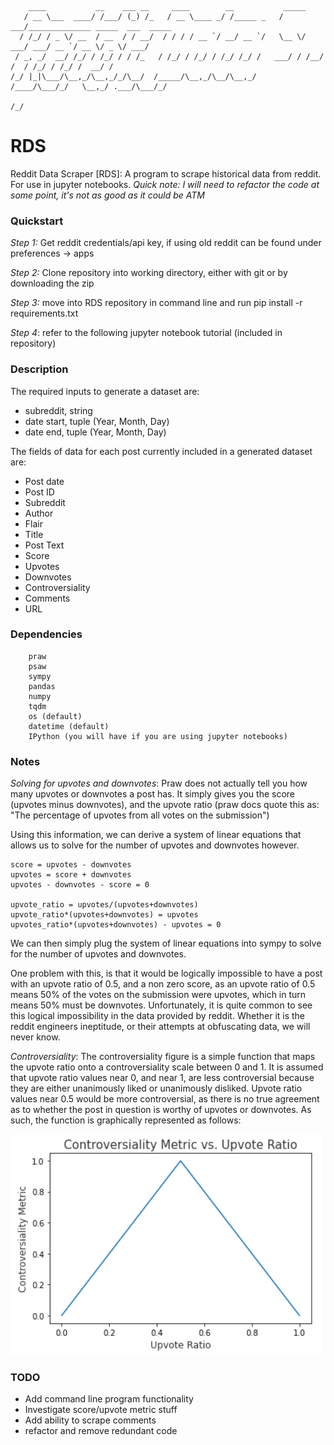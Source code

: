 
        ____           __    ___ __     ____        __           _____                                
       / __ \___  ____/ /___/ (_) /_   / __ \____ _/ /_____ _   / ___/______________ _____  ___  _____
      / /_/ / _ \/ __  / __  / / __/  / / / / __ `/ __/ __ `/   \__ \/ ___/ ___/ __ `/ __ \/ _ \/ ___/
     / _, _/  __/ /_/ / /_/ / / /_   / /_/ / /_/ / /_/ /_/ /   ___/ / /__/ /  / /_/ / /_/ /  __/ /    
    /_/ |_|\___/\__,_/\__,_/_/\__/  /_____/\__,_/\__/\__,_/   /____/\___/_/   \__,_/ .___/\___/_/     
                                                                              /_/                 



# RDS
Reddit Data Scraper [RDS]: A program to scrape historical data from reddit. For use in jupyter notebooks. *Quick note: I will need to refactor the code at some point, it's not as good as it could be ATM*

### Quickstart

*Step 1:* Get reddit credentials/api key, if using old reddit can be found under preferences -> apps

*Step 2:* Clone repository into working directory, either with git or by downloading the zip

*Step 3:* move into RDS repository in command line and run pip install -r requirements.txt

*Step 4*: refer to the following jupyter notebook tutorial (included in repository)


### Description

The required inputs to generate a dataset are:
- subreddit, string
- date start, tuple (Year, Month, Day)
- date end, tuple (Year, Month, Day)


The fields of data for each post currently included in a generated dataset are:

- Post date
- Post ID
- Subreddit
- Author
- Flair
- Title
- Post Text
- Score
- Upvotes
- Downvotes
- Controversiality
- Comments
- URL

### Dependencies

        praw
        psaw
        sympy
        pandas
        numpy
        tqdm
        os (default)
        datetime (default)
        IPython (you will have if you are using jupyter notebooks)

### Notes
*Solving for upvotes and downvotes*: Praw does not actually tell you how many upvotes or downvotes a post has. It simply gives you the score (upvotes minus downvotes), and the upvote ratio (praw docs quote this as: "The percentage of upvotes from all votes on the submission")

Using this information, we can derive a system of linear equations that allows us to solve for the number of upvotes and downvotes however.
```
score = upvotes - downvotes
upvotes = score + downvotes
upvotes - downvotes - score = 0

upvote_ratio = upvotes/(upvotes+downvotes)
upvote_ratio*(upvotes+downvotes) = upvotes
upvotes_ratio*(upvotes+downvotes) - upvotes = 0
```
We can then simply plug the system of linear equations into sympy to solve for the number of upvotes and downvotes.

One problem with this, is that it would be logically impossible to have a post with an upvote ratio of 0.5, and a non zero score, as an upvote ratio of 0.5 means 50% of the votes on the submission were upvotes, which in turn means 50% must be downvotes. Unfortunately, it is quite common to see this logical impossibility in the data provided by reddit. Whether it is the reddit engineers ineptitude, or their attempts at obfuscating data, we will never know.

*Controversiality*: The controversiality figure is a simple function that maps the upvote ratio onto a controversiality scale between 0 and 1. It is assumed that upvote ratio values near 0, and near 1, are less controversial because they are either unanimously liked or unanimously disliked. Upvote ratio values near 0.5 would be more controversial, as there is no true agreement as to whether the post in question is worthy of upvotes or downvotes. As such, the function is graphically represented as follows:

![](images/controversial_metric_func.png)


### TODO

- Add command line program functionality
- Investigate score/upvote metric stuff
- Add ability to scrape comments
- refactor and remove redundant code
